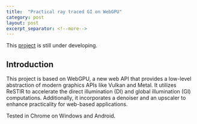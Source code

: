 ```yaml
---
title:  "Practical ray traced GI on WebGPU"
category: post
layout: post
excerpt_separator: <!--more-->
---
```


This [project](https://c-none.github.io/Web-RTRT) is still under developing.

<!--more-->

## Introduction

This project is based on WebGPU, a new web API that provides a low-level abstraction of modern graphics APIs like Vulkan and Metal. It utilizes ReSTIR to accelerate the direct illumination (DI) and global illumination (GI) computations. Additionally, it incorporates a denoiser and an upscaler to enhance practicality for web-based applications.

Tested in Chrome on Windows and Android.
